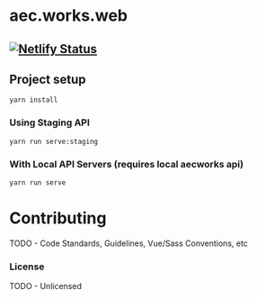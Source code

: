 # aec.works.web
[![Netlify Status](https://api.netlify.com/api/v1/badges/ee864a9e-f8a4-436a-9e9e-094df6a03fca/deploy-status)](https://app.netlify.com/sites/aecworks/deploys)
---

## Project setup
```
yarn install
```

### Using Staging API

```
yarn run serve:staging
```

### With Local API Servers (requires local aecworks api)

```
yarn run serve
```


# Contributing
TODO - Code Standards, Guidelines, Vue/Sass Conventions, etc

### License
TODO - Unlicensed
